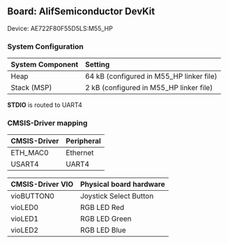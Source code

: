Board: AlifSemiconductor DevKit
-------------------------------

Device: AE722F80F55D5LS:M55_HP




### System Configuration

| System Component        | Setting
|:------------------------|:----------------------------------------
| Heap                    | 64 kB (configured in M55_HP linker file)
| Stack (MSP)             | 2 kB (configured in M55_HP linker file)

**STDIO** is routed to UART4

### CMSIS-Driver mapping

| CMSIS-Driver | Peripheral
|:-------------|:----------
| ETH_MAC0     | Ethernet
| USART4       | UART4

| CMSIS-Driver VIO  | Physical board hardware
|:------------------|:-----------------------
| vioBUTTON0        | Joystick Select Button
| vioLED0           | RGB LED Red
| vioLED1           | RGB LED Green
| vioLED2           | RGB LED Blue
